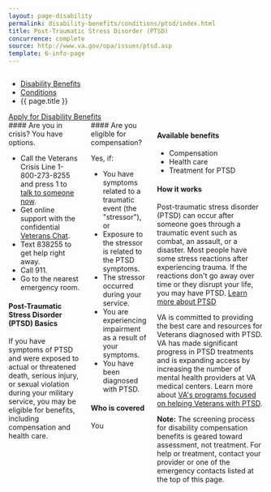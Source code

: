 ```yaml
---
layout: page-disability
permalink: disability-benefits/conditions/ptsd/index.html
title: Post-Traumatic Stress Disorder (PTSD)
concurrence: complete
source: http://www.va.gov/opa/issues/ptsd.asp
template: 6-info-page
---
```


<div class="splash" markdown="0">
<div class="row" markdown="0">
<div class="small-12 columns" markdown="0">

<ul class="breadcrumbs" role="menubar" aria-label="Primary">
<li class="parent"><a href="{{ site.url }}/disability-benefits/">Disability Benefits</a></li>
<li class="parent"><a href="{{ site.url }}/disability-benefits/conditions/">Conditions</a></li>
<li class="active">{{ page.title }}</li>
</ul>

</div>
</div>
</div>

<div class="main" role="main" markdown="0">

<div class="action-bar">
  <div class="row">
    <div class="small-12 columns">
      <a class="usa-button-primary" href="{{ site.url}}/disability-benefits/get/">Apply for Disability Benefits</a>
    </div>
  </div>  
</div>

<div class="section one" markdown="0">
<div class="primary" markdown="0">
<div class="row" markdown="0">
<div class="small-12 columns">

<div markdown="1">
#### Are you in crisis? You have options.

- Call the Veterans Crisis Line 1-800-273-8255 and press 1 to [talk to someone now](https://www.veteranscrisisline.net/Default.aspx).
- Get online support with the confidential [Veterans Chat](https://www.veteranscrisisline.net/ChatTermsOfService.aspx?account=Veterans%20Chat/).
- Text 838255 to get help right away.
- Call 911.
- Go to the nearest emergency room.

#### Post-Traumatic Stress Disorder (PTSD) Basics

If you have symptoms of PTSD and were exposed to actual or threatened death, serious injury, or sexual violation during your military service, you may be eligible for benefits, including compensation and health care.
</div>

<div class="call-out" markdown="1">
#### Are you eligible for compensation?

Yes, if:

-	You have symptoms related to a traumatic event (the "stressor"), or
-	Exposure to the stressor is related to the PTSD symptoms.
-	The stressor occurred during your service.
-	You are experiencing impairment as a result of your symptoms.
-	You have been diagnosed with PTSD.

#### Who is covered

You

</div>

<div markdown="1">

#### Available benefits

-	Compensation
-	Health care
-	Treatment for PTSD 

#### How it works

Post-traumatic stress disorder (PTSD) can occur after someone goes through a traumatic event such as combat, an assault, or a disaster. Most people have some stress reactions after experiencing trauma. If the reactions don't go away over time or they disrupt your life, you may have PTSD. [Learn more about PTSD](http://www.ptsd.va.gov/public/index.asp)

VA is committed to providing the best care and resources for Veterans diagnosed with PTSD. VA has made significant progress in PTSD treatments and is expanding access by increasing the number of mental health providers at VA medical centers. Learn more about [VA's programs focused on helping Veterans with PTSD](http://www.mentalhealth.va.gov/PTSD.asp).

**Note:** The screening process for disability compensation benefits is geared toward assessment, not treatment. For help or treatment, contact your provider or one of the emergency contacts listed at the top of this page.

</div>

</div>
</div>
</div>


</div>
